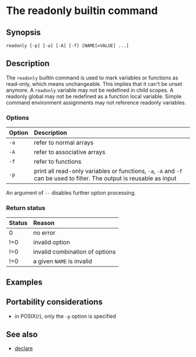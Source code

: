 # The readonly builtin command

## Synopsis

    readonly [-p] [-a] [-A] [-f] [NAME[=VALUE] ...]

## Description

The `readonly` builtin command is used to mark variables or functions as
read-only, which means unchangeable. This implies that it can't be unset
anymore. A `readonly` variable may not be redefined in child scopes. A
readonly global may not be redefined as a function local variable.
Simple command environment assignments may not reference readonly
variables.

### Options

| Option | Description                                                                                                            |
|:-------|:-----------------------------------------------------------------------------------------------------------------------|
| `-a`   | refer to normal arrays                                                                                                 |
| `-A`   | refer to associative arrays                                                                                            |
| `-f`   | refer to functions                                                                                                     |
| `-p`   | print all read-only variables or functions, `-a`, `-A` and `-f` can be used to filter. The output is reusable as input |

An argument of `--` disables further option processing.

### Return status

| Status | Reason                         |
|:-------|:-------------------------------|
| 0      | no error                       |
| !=0    | invalid option                 |
| !=0    | invalid combination of options |
| !=0    | a given `NAME` is invalid      |

## Examples

## Portability considerations

- in POSIX(r), only the `-p` option is specified

## See also

- [declare](commands/builtin/declare.md)
